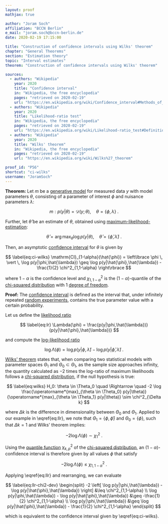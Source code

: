 ```yaml
---
layout: proof
mathjax: true

author: "Joram Soch"
affiliation: "BCCN Berlin"
e_mail: "joram.soch@bccn-berlin.de"
date: 2020-02-19 17:15:00

title: "Construction of confidence intervals using Wilks' theorem"
chapter: "General Theorems"
section: "Estimation theory"
topic: "Interval estimates"
theorem: "Construction of confidence intervals using Wilks' theorem"

sources:
  - authors: "Wikipedia"
    year: 2020
    title: "Confidence interval"
    in: "Wikipedia, the free encyclopedia"
    pages: "retrieved on 2020-02-19"
    url: "https://en.wikipedia.org/wiki/Confidence_interval#Methods_of_derivation"
  - authors: "Wikipedia"
    year: 2020
    title: "Likelihood-ratio test"
    in: "Wikipedia, the free encyclopedia"
    pages: "retrieved on 2020-02-19"
    url: "https://en.wikipedia.org/wiki/Likelihood-ratio_test#Definition"
  - authors: "Wikipedia"
    year: 2020
    title: "Wilks' theorem"
    in: "Wikipedia, the free encyclopedia"
    pages: "retrieved on 2020-02-19"
    url: "https://en.wikipedia.org/wiki/Wilks%27_theorem"

proof_id: "P56"
shortcut: "ci-wilks"
username: "JoramSoch"
---
```



**Theorem:** Let $m$ be a [generative model](/D/gm) for measured data $y$ with model parameters $\theta$, consisting of a parameter of interest $\phi$ and nuisance parameters $\lambda$:

$$ \label{eq:mod-par}
m: p(y|\theta) = \mathcal{D}(y; \theta), \quad \theta = \left\lbrace \phi, \lambda \right\rbrace \; .
$$

Further, let $\hat{\theta}$ be an estimate of $\theta$, obtained using [maximum-likelihood-estimation](/D/mle):

$$ \label{eq:theta-mle}
\hat{\theta} = \operatorname*{arg\,max}_{\theta} \log p(y|\theta), \quad \hat{\theta} = \left\lbrace \hat{\phi}, \hat{\lambda} \right\rbrace \; .
$$

Then, an asymptotic [confidence interval](/D/ci) for $\theta$ is given by

$$ \label{eq:ci-wilks}
\mathrm{CI}_{1-\alpha}(\hat{\phi}) = \left\lbrace \phi \, \vert \, \log p(y|\phi,\hat{\lambda}) \geq \log p(y|\hat{\phi},\hat{\lambda}) - \frac{1}{2} \chi^2_{1,1-\alpha} \right\rbrace
$$

where $1-\alpha$ is the confidence level and $\chi^2_{1,1-\alpha}$ is the $(1-\alpha)$-quantile of the [chi-squared distribution](/D/chi2) with 1 [degree of freedom](/D/dof).


**Proof:** The [confidence interval](/D/ci) is defined as the interval that, under infinitely repeated [random experiments](/D/rexp), contains the true parameter value with a certain probability.

Let us define the [likelihood ratio](/D/lr)

$$ \label{eq:lr}
\Lambda(\phi) = \frac{p(y|\phi,\hat{\lambda})}{p(y|\hat{\phi},\hat{\lambda})}
$$

and compute the [log-likelihood ratio](/D/llr)

$$ \label{eq:llr}
\log \Lambda(\phi) = \log p(y|\phi,\hat{\lambda}) - \log p(y|\hat{\phi},\hat{\lambda}) \; .
$$

[Wilks' theorem](/P/llr-wilks) states that, when comparing two statistical models with parameter spaces $\Theta_1$ and $\Theta_0 \subset \Theta_1$, as the sample size approaches infinity, the quantity calculated as $-2$ times the log-ratio of maximum likelihoods follows a [chi-squared distribution](/D/chi2), if the null hypothesis is true:

$$ \label{eq:wilks}
H_0: \theta \in \Theta_0 \quad \Rightarrow \quad -2 \log \frac{\operatorname*{max}_{\theta \in \Theta_0} p(y|\theta)}{\operatorname*{max}_{\theta \in \Theta_1} p(y|\theta)} \sim \chi^2_{\Delta k}
$$

where $\Delta k$ is the difference in dimensionality between $\Theta_0$ and $\Theta_1$. Applied to our example in \eqref{eq:llr}, we note that $\Theta_1 = \left\lbrace \phi, \hat{\phi} \right\rbrace$ and $\Theta_0 = \left\lbrace \phi \right\rbrace$, such that $\Delta k = 1$ and Wilks' theorem implies:

$$ \label{eq:llr-wilks}
-2 \log \Lambda(\phi) \sim  \chi^2_1 \; .
$$

Using the [quantile function](/D/qf) $\chi^2_{k,p}$ of the [chi-squared distribution](/D/chi2), an $(1-\alpha)$-confidence interval is therefore given by all values $\phi$ that satisfy

$$ \label{eq:llr-chi2}
-2 \log \Lambda(\phi) \leq \chi^2_{1,1-\alpha} \; .
$$

Applying \eqref{eq:llr} and rearranging, we can evaluate

$$ \label{eq:llr-chi2-dev}
\begin{split}
-2 \left[ \log p(y|\phi,\hat{\lambda}) - \log p(y|\hat{\phi},\hat{\lambda}) \right] &\leq \chi^2_{1,1-\alpha} \\
\log p(y|\phi,\hat{\lambda}) - \log p(y|\hat{\phi},\hat{\lambda}) &\geq -\frac{1}{2} \chi^2_{1,1-\alpha} \\
\log p(y|\phi,\hat{\lambda}) &\geq \log p(y|\hat{\phi},\hat{\lambda}) - \frac{1}{2} \chi^2_{1,1-\alpha}
\end{split}
$$

which is equivalent to the confidence interval given by \eqref{eq:ci-wilks}.